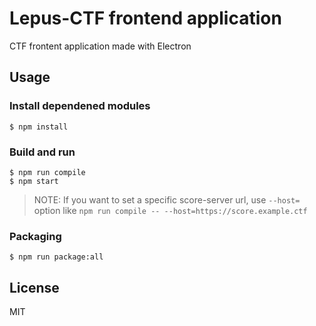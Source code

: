 # Lepus-CTF frontend application

CTF frontent application made with Electron

## Usage

### Install dependened modules

```
$ npm install
```

### Build and run

```
$ npm run compile
$ npm start
```

> NOTE: If you want to set a specific score-server url, use `--host=` option like
> `npm run compile -- --host=https://score.example.ctf`

### Packaging
```
$ npm run package:all
```


## License
MIT
